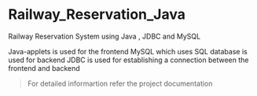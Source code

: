 # Railway_Reservation_Java
Railway Reservation System using Java , JDBC and MySQL

Java-applets is used for the frontend 
MySQL which uses SQL database is used for backend
JDBC is used for establishing a connection between the frontend and backend

>For detailed informartion refer the project documentation
